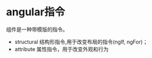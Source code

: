 #   angular指令

组件是一种带模版的指令。 

* structural 结构形指令,用于改变布局的指令(ngIf, ngFor)；
* attribute 属性指令，用于改变外观和行为


